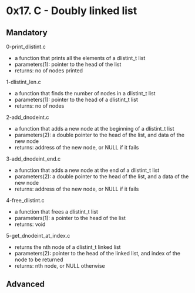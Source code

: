 # 0x17. C - Doubly linked list

## Mandatory

0-print_dlistint.c

- a function that prints all the elements of a dlistint_t list
- parameters(1): pointer to the head of the list
- returns: no of nodes printed

1-dlistint_len.c

- a function that finds the number of nodes in a dlistint_t list
- parameters(1): pointer to the head of a dlistint_t list
- returns: no of nodes

2-add_dnodeint.c

- a function that adds a new node at the beginning of a dlistint_t list
- parameters(2): a double pointer to the head of the list, and data of the new node
- returns: address of the new node, or NULL if it fails

3-add_dnodeint_end.c

- a function that adds a new node at the end of a dlistint_t list
- parameters(2): a double pointer to the head of the list, and a data of the new node
- returns: address of the new node, or NULL if it fails

4-free_dlistint.c

- a function that frees a dlistint_t list
- parameters(1): a pointer to the head of the list
- returns: void

5-get_dnodeint_at_index.c

- returns the nth node of a dlistint_t linked list
- parameters(2): pointer to the head of the linked list, and index of the node to be returned
- returns: nth node, or NULL otherwise

## Advanced
